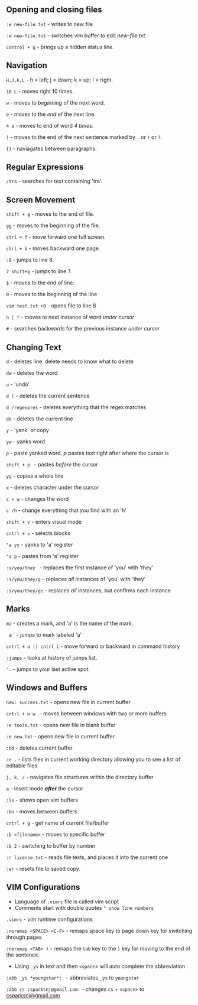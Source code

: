 ## Opening and closing files

`:w new-file.txt` - writes to new file

`:e new-file.txt` - switches vim buffer to edit *new-file.txt*

`control + g`     - brings up a hidden status line.

## Navigation

`H,J,K,L`         -  h = left; j = down; k = up; l = right.

`10 L`            - moves right 10 times.

`w`               - moves to *beginning* of the next word.

`e`               - moves to the *end* of the next line.

`4 e`             - moves to end of word *4 times*.

` ) `             - moves to the end of the next sentence marked by `.` or `!` or `?`.

` {} `            - naviagates between paragraphs.


## Regular Expressions

`/tra` 		  - searches for text containing 'tra'.

## Screen Movement

`shift + g`      - moves to the end of file.

`gg`		 - moves to the beginning of the file.

`ctrl + f` 	 - move forward one full screen.

`ctrl + b`	 - moves backward one page.

`:8` 		 - jumps to line 8.

`7 shift+g`	 - jumps to line 7.

`$` 		 - moves to the end of line.

`0`		 - moves to the beginning of the line

`vim test.txt +8` - opens file to line 8

`n | *`  	  - moves to next instance of word *under cursor*

`#` 		  - searches backwards for the previous instance *under cursor*

## Changing Text

`d`		 - deletes line. delete needs to know what to delete

`dw`		 - deletes the word

`u`		 - 'undo'

`d )`		 - deletes the current sentence

`d /regexpres`   - deletes everything that the regex matches

`dd`		 - deletes the current line

`y`		 - 'yank' or copy

`yw`		 - yanks word

`p`		 - paste yanked word. *p* pastes text right after where the cursor is

`shift + p ` 	 - pastes *before* the cursor

`yy`		 - copies a whole line

`x`		 - deletes character under the cursor

`c + w`		 - changes the word

`c /h`		 - change everything that you find with an 'h'

`shift + v`	 - enters visual mode 

`cntrl + v`	 - selects blocks

`"a yy` 	 - yanks to 'a' register

`"a p` 	 - pastes from 'a' register

`:s/you/they `  - replaces the first instance of 'you' with 'they'

`:s/you/they/g` - replaces *all* instances of 'you' with 'they'

`:s/you/they/gc` - replaces *all* instances, but confirms each instance


## Marks

`ma` 		- creates a mark, and 'a' is the name of the mark.

` `a `		- jumps to mark labeled 'a'


`cntrl + o || cntrl i` - move forward or backward in command history

`:jumps` 	       - looks at history of jumps list.

` '. ` 		       - jumps to your last active spot. 


## Windows and Buffers

`new: success.txt`    - opens new file in current buffer

`cntrl + w w `	      - moves between windows with two or more buffers

`:e tools.txt`	      - opens new file in blank buffer

`:e new.txt` 	      - opens new file in current buffer

`:bd`		      - deletes current buffer

`:e .` 		      - lists files in current working directory allowing you to see a list of editable files

`j, k, /`	      - navigates file structures within the directory buffer

`a`		      - insert mode ***after*** the cursor

`:ls` 		      - shows open vim buffers

`:bn`		      - moves between buffers

`cntrl + g`	      - get name of current file/buffer

`:b <filename>`	      - moves to specific buffer

`:b 2`		      - switching to buffer by number

`:r license.txt`      - reads file texts, and places it into the current one

`:e!`		      - resets file to saved copy.


## VIM Configurations

* Language of `.vimrc` file is called vim script
* Comments start with double quotes `" show line numbers`

`.vimrc`	     		- vim runtime configurations

`:noremap <SPACE> <C-F>`  	- remaps space key to page down key for switching through pages

`:noremap <TAB> )` 	  	- remaps the `tab` key to the `)` key for moving to the end of the sentence.


* Using `_ys` in text and then `<space`> will auto complete the abbreviation

``:abb _ys *youngstar*: ``  	- abbreviates `_ys` to `youngstar`

`:abb cs csparksnj@gmail.com:`  - changes `cs` + `<space>` to csparksnj@gmail.com




